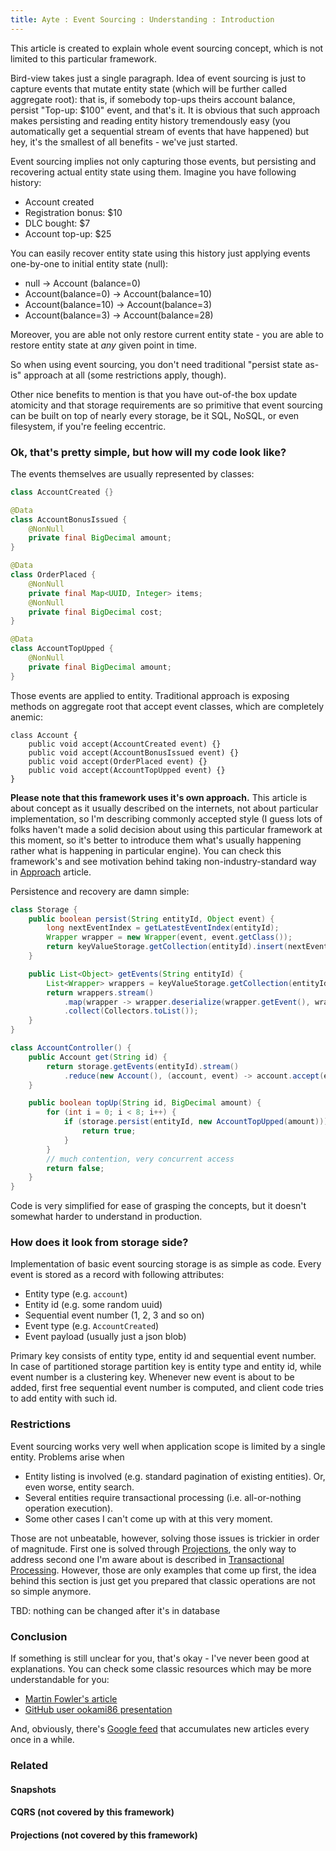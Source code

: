 ```yaml
---
title: Ayte : Event Sourcing : Understanding : Introduction
---
```


This article is created to explain whole event sourcing concept, which 
is not limited to this particular framework.

Bird-view takes just a single paragraph. Idea of event sourcing is just 
to capture events that mutate entity state (which will be further called 
aggregate root): that is, if somebody top-ups theirs account balance,
persist "Top-up: $100" event, and that's it. It is obvious that such 
approach makes persisting and reading entity history tremendously easy
(you automatically get a sequential stream of events that have happened) 
but hey, it's the smallest of all benefits - we've just started.

Event sourcing implies not only capturing those events, but persisting
and recovering actual entity state using them. Imagine you have
following history:

- Account created
- Registration bonus: $10
- DLC bought: $7
- Account top-up: $25

You can easily recover entity state using this history just applying
events one-by-one to initial entity state (null):

- null -> Account (balance=0)
- Account(balance=0) -> Account(balance=10)
- Account(balance=10) -> Account(balance=3)
- Account(balance=3) -> Account(balance=28)

Moreover, you are able not only restore current entity state - you are
able to restore entity state at *any* given point in time.

So when using event sourcing, you don't need traditional "persist state
as-is" approach at all (some restrictions apply, though).

Other nice benefits to mention is that you have out-of-the box update 
atomicity and that storage requirements are so primitive that event 
sourcing can be built on top of nearly every storage, be it SQL, NoSQL,
or even filesystem, if you're feeling eccentric.

### Ok, that's pretty simple, but how will my code look like?

The events themselves are usually represented by classes:

```java
class AccountCreated {}

@Data
class AccountBonusIssued {
    @NonNull
    private final BigDecimal amount;
}

@Data
class OrderPlaced {
    @NonNull
    private final Map<UUID, Integer> items;
    @NonNull
    private final BigDecimal cost;
}

@Data
class AccountTopUpped {
    @NonNull
    private final BigDecimal amount;
}
```

Those events are applied to entity. Traditional approach is exposing
methods on aggregate root that accept event classes, which are
completely anemic:

```
class Account {
    public void accept(AccountCreated event) {}
    public void accept(AccountBonusIssued event) {}
    public void accept(OrderPlaced event) {}
    public void accept(AccountTopUpped event) {}
}
```

**Please note that this framework uses it's own approach.** This article 
is about concept as it usually described on the internets, not about 
particular implementation, so I'm describing commonly accepted style
(I guess lots of folks haven't made a solid decision about using this
particular framework at this moment, so it's better to introduce them
what's usually happening rather what is happening in particular engine).
You can check this framework's and see motivation behind taking 
non-industry-standard way in [Approach](approach) article.

Persistence and recovery are damn simple:

```java
class Storage {
    public boolean persist(String entityId, Object event) {
        long nextEventIndex = getLatestEventIndex(entityId);
        Wrapper wrapper = new Wrapper(event, event.getClass());
        return keyValueStorage.getCollection(entityId).insert(nextEventIndex, serialize(wrapper));
    }

    public List<Object> getEvents(String entityId) {
        List<Wrapper> wrappers = keyValueStorage.getCollection(entityId).getAll();
        return wrappers.stream()
            .map(wrapper -> wrapper.deserialize(wrapper.getEvent(), wrapper.getEventClass()))
            .collect(Collectors.toList());
    }
}

class AccountController() {
    public Account get(String id) {
        return storage.getEvents(entityId).stream()
            .reduce(new Account(), (account, event) -> account.accept(event));
    }

    public boolean topUp(String id, BigDecimal amount) {
        for (int i = 0; i < 8; i++) {
            if (storage.persist(entityId, new AccountTopUpped(amount))) {
                return true;
            }
        } 
        // much contention, very concurrent access
        return false;
    }
}
```

Code is very simplified for ease of grasping the concepts, but it 
doesn't somewhat harder to understand in production.  

### How does it look from storage side?

Implementation of basic event sourcing storage is as simple as code.
Every event is stored as a record with following attributes:

- Entity type (e.g. `account`)
- Entity id (e.g. some random uuid)
- Sequential event number (1, 2, 3 and so on)
- Event type (e.g. `AccountCreated`)
- Event payload (usually just a json blob)

Primary key consists of entity type, entity id and sequential event 
number. In case of partitioned storage partition key is entity type and
entity id, while event number is a clustering key. Whenever new event
is about to be added, first free sequential event number is computed,
and client code tries to add entity with such id.

### Restrictions

Event sourcing works very well when application scope is limited by a
single entity. Problems arise when

- Entity listing is involved (e.g. standard pagination of existing 
entities). Or, even worse, entity search.
- Several entities require transactional processing (i.e. all-or-nothing
operation execution).
- Some other cases I can't come up with at this very moment.

Those are not unbeatable, however, solving those issues is trickier in
order of magnitude. First one is solved through [Projections](projections),
the only way to address second one I'm aware about is described in
[Transactional Processing](../fighting/transactional-processing). 
However, those are only examples that come up first, the idea behind
this section is just get you prepared that classic operations are not so
simple anymore.

TBD: nothing can be changed after it's in database

### Conclusion

If something is still unclear for you, that's okay - I've never been 
good at explanations. You can check some classic resources which may be 
more understandable for you:

- [Martin Fowler's article](https://martinfowler.com/eaaDev/EventSourcing.html)
- [GitHub user ookami86 presentation](https://ookami86.github.io/event-sourcing-in-practice/)

And, obviously, there's [Google feed](http://google.com/search?q=event+sourcing)
that accumulates new articles every once in a while.

### Related

#### Snapshots

#### CQRS (not covered by this framework)

#### Projections (not covered by this framework)
